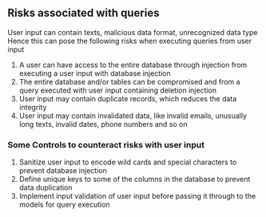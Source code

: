 ## Risks associated with queries
User input can contain texts, malicious data format, unrecognized data type
Hence this can pose the following risks when executing queries from user input

1. A user can have access to the entire database through injection from executing a user input with database injection
2. The entire database and/or tables can be compromised and from a query executed with user input containing deletion injection
3. User input may contain duplicate records, which reduces the data integrity
4. User input may contain invalidated data, like invalid emails, unusually long texts, invalid dates, phone numbers and so on

### Some Controls to counteract risks with user input
1. Sanitize user input to encode wild cards and special characters to prevent database injection
2. Define unique keys to some of the columns in the database to prevent data duplication
3. Implement input validation of user input before passing it through to the models for query execution
